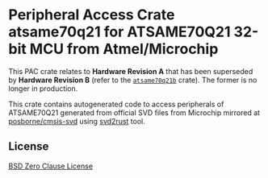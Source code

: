 # Peripheral Access Crate atsame70q21 for ATSAME70Q21 32-bit MCU from Atmel/Microchip

This PAC crate relates to **Hardware Revision A** that has been superseded by **Hardware Revision B** (refer to the [`atsame70q21b`](https://https://crates.io/crates/atsame70q21b) crate). The former is no longer in production.

This crate contains autogenerated code to access peripherals of ATSAME70Q21 generated from official SVD files from Microchip mirrored at [posborne/cmsis-svd](https://github.com/posborne/cmsis-svd) using [svd2rust](https://github.com/rust-embedded/svd2rust/) tool.

## License

[BSD Zero Clause License](https://choosealicense.com/licenses/0bsd/)
